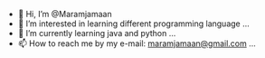 - 👋 Hi, I’m @Maramjamaan
- 👀 I’m interested in learning different programming language ...
- 🌱 I’m currently learning java and python  ...
- 📫 How to reach me by my e-mail: maramjamaan@gmail.com ...

<!---
Maramjamaan/Maramjamaan is a ✨ special ✨ repository because its `README.md` (this file) appears on your GitHub profile.
You can click the Preview link to take a look at your changes.
--->
